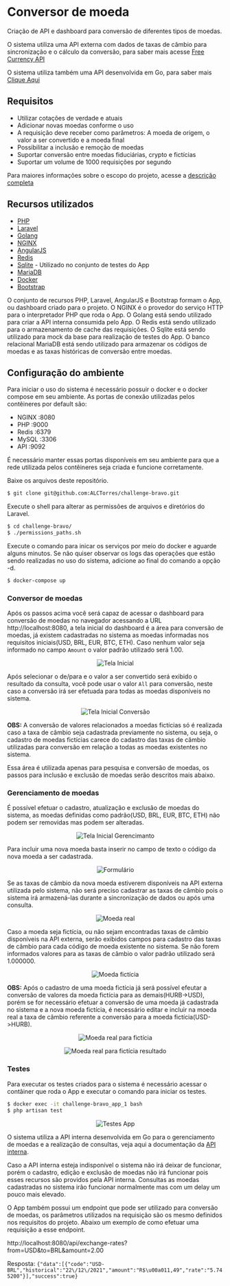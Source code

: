 # Conversor de moeda

Criação de API e dashboard para conversão de diferentes tipos de moedas.

O sistema utiliza uma API externa com dados de taxas de câmbio para sincronização e o cálculo da conversão, para saber mais acesse [Free Currency API](https://freecurrencyapi.net/)

O sistema utiliza também uma API desenvolvida em Go, para saber mais [Clique Aqui](golang/)
## Requisitos

- Utilizar cotações de verdade e atuais
- Adicionar novas moedas conforme o uso
- A requisição deve receber como parâmetros: A moeda de origem, o valor a ser convertido e a moeda final
- Possibilitar a inclusão e remoção de moedas
- Suportar conversão entre moedas fiduciárias, crypto e fictícias
- Suportar um volume de 1000 requisições por segundo

Para maiores informações sobre o escopo do projeto, acesse a [descrição completa](projectdoc/README.pt.md)

## Recursos utilizados

- [PHP](https://www.php.net/releases/7_4_0.php)
- [Laravel](https://laravel.com/docs/8.x)
- [Golang](https://go.dev/)
- [NGINX](https://www.nginx.com/)
- [AngularJS](https://angularjs.org/)
- [Redis](https://redis.io/)
- [Sqlite](https://www.sqlite.org/index.html) - Utilizado no conjunto de testes do App
- [MariaDB](https://mariadb.org/)
- [Docker](https://www.docker.com/)
- [Bootstrap](https://getbootstrap.com/docs/4.0/getting-started/introduction/)


O conjunto de recursos PHP, Laravel, AngularJS e Bootstrap formam o App, ou dashboard criado para o projeto.
O NGINX é o provedor do serviço HTTP para o interpretador PHP que roda o App.
O Golang está sendo utilizado para criar a API interna consumida pelo App.
O Redis está sendo utilizado para o armazenamento de cache das requisições.
O Sqlite está sendo utilizado para mock da base para realização de testes do App.
O banco relacional MariaDB está sendo utilizado para armazenar os códigos de moedas e as taxas históricas de conversão entre moedas.

## Configuração do ambiente

Para iniciar o uso do sistema é necessário possuir o docker e o docker compose em seu ambiente. As portas de conexão utilizadas pelos contêineres por default são:

- NGINX :8080
- PHP :9000
- Redis :6379
- MySQL :3306
- API :9092

É necessário manter essas portas disponíveis em seu ambiente para que a rede utilizada pelos contêineres seja criada e funcione corretamente.

Baixe os arquivos deste repositório.
```bash
$ git clone git@github.com:ALCTorres/challenge-bravo.git
```

Execute o shell para alterar as permissões de arquivos e diretórios do Laravel.
```bash
$ cd challenge-bravo/
$ ./permissions_paths.sh
```

Execute o comando para inicar os serviços por meio do docker e aguarde alguns minutos. Se não quiser observar os logs das operações que estão sendo realizadas no uso do sistema, adicione ao final do comando a opção -d.
```bash
$ docker-compose up
```

### Conversor de moedas

Após os passos acima você será capaz de acessar o dashboard para conversão de moedas no navegador acessando a URL http://localhost:8080, a tela inicial do dashboard é a área para conversão de moedas, já existem cadastradas no sistema as moedas informadas nos requisitos iniciais(USD, BRL, EUR, BTC, ETH). Caso nenhum valor seja informado no campo `Amount` o valor padrão utilizado será 1.00.

<p align="center">
  <img src="screenshots/tela-inicial.png" alt="Tela Inicial"/>
</p>

Após selecionar o de/para e o valor a ser convertido será exibido o resultado da consulta, você pode usar o valor `All` para conversão, neste caso a conversão irá ser efetuada para todas as moedas disponíveis no sistema.

<p align="center">
  <img src="screenshots/consulta-tela-inicial.png" alt="Tela Inicial Conversão"/>
</p>

**OBS:** A conversão de valores relacionados a moedas fictícias só é realizada caso a taxa de câmbio seja cadastrada previamente no sistema, ou seja, o cadastro de moedas fictícias carece do cadastro das taxas de câmbio utilizadas para conversão em relação a todas as moedas existentes no sistema.

Essa área é utilizada apenas para pesquisa e conversão de moedas, os passos para inclusão e exclusão de moedas serão descritos mais abaixo.

### Gerenciamento de moedas

É possível efetuar o cadastro, atualização e exclusão de moedas do sistema, as moedas definidas como padrão(USD, BRL, EUR, BTC, ETH) não podem ser removidas mas podem ser alteradas.

<p align="center">
  <img src="screenshots/gerenciamento-moedas.png" alt="Tela Inicial Gerencimanto"/>
</p>

Para incluir uma nova moeda basta inserir no campo de texto o código da nova moeda a ser cadastrada.

<p align="center">
  <img src="screenshots/formulario-cadastro-moeda.png" alt="Formulário"/>
</p>

Se as taxas de câmbio da nova moeda estiverem disponíveis na API externa utilizada pelo sistema, não será preciso cadastrar as taxas de câmbio pois o sistema irá armazená-las durante a sincronização de dados ou após uma consulta.

<p align="center">
  <img src="screenshots/cadastro-moeda-real.png" alt="Moeda real"/>
</p>

Caso a moeda seja fictícia, ou não sejam encontradas taxas de câmbio disponíveis na API externa, serão exibidos campos para cadastro das taxas de câmbio para cada código de moeda existente no sistema. Se não forem informados valores para as taxas de câmbio o valor padrão utilizado será 1.000000.

<p align="center">
  <img src="screenshots/cadastro-moeda-ficticia.png" alt="Moeda fictícia"/>
</p>

**OBS:** Após o cadastro de uma moeda fictícia já será possível efeutar a conversão de valores da moeda fictícia para as demais(HURB->USD), porém se for necessário efetuar a conversão de uma moeda já cadastrada no sistema e a nova moeda fictícia, é necessário editar e incluir na moeda real a taxa de câmbio referente a conversão para a moeda fictícia(USD->HURB).

<p align="center">
  <img src="screenshots/real-para-ficticia.png" alt="Moeda real para fictícia"/>
</p>

<p align="center">
  <img src="screenshots/conversao-real-ficticia.png" alt="Moeda real para fictícia resultado"/>
</p>

### Testes

Para executar os testes criados para o sistema é necessário acessar o contâiner que roda o App e executar o comando para iniciar os testes.

```bash
$ docker exec -it challenge-bravo_app_1 bash
$ php artisan test
```

<p align="center">
  <img src="screenshots/artisan-teste.png" alt="Testes App"/>
</p>

O sistema utiliza a API interna desenvolvida em Go para o gerenciamento de moedas e a realização de consultas, veja aqui a documentação da [API interna](golang/).

Caso a API interna esteja indisponível o sistema não irá deixar de funcionar, porém o cadastro, edição e exclusão de moedas não irá funcionar pois esses recursos são providos pela API interna. Consultas as moedas cadastradas no sistema irão funcionar normalmente mas com um delay um pouco mais elevado.

O App também possui um endpoint que pode ser utilizado para conversão de moedas, os parâmetros utilizados na requisição são os mesmo definidos nos requisitos do projeto. Abaixo um exemplo de como efetuar uma requisição a esse endpoint.

http://localhost:8080/api/exchange-rates?from=USD&to=BRL&amount=2.00

Resposta:
`{"data":[{"code":"USD-BRL","historical":"22\/12\/2021","amount":"R$\u00a011,49","rate":"5.745200"}],"success":true}`
